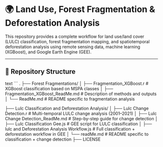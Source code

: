 # 🌍 Land Use, Forest Fragmentation & Deforestation Analysis

This repository provides a complete workflow for land use/land cover (LULC) classification, forest fragmentation mapping, and spatiotemporal deforestation analysis using remote sensing data, machine learning (XGBoost), and Google Earth Engine (GEE).

---

## 📁 Repository Structure

text ```
. ├── Forest Fragmentations/ │
    ├── Fragmentation_XGBoost.r
    # XGBoost classification based on MSPA classes │
    ├── Fragmentation_XGBoost_ReadMe.md 
    # Description of methods and outputs │ 
    └── ReadMe.md # README specific to fragmentation analysis

├── Lulc Classification and Deforestation Analysis/ │
    ├── Lulc Change Detection.r
    # Multi-temporal LULC change analysis (2001–2021) │ 
    ├── Lulc Change Detection_ReadMe.md 
    # Step-by-step guide for change detection │
    ├── Lulc Classification Gee.js
    # GEE script for LULC classification │
    ├── lulc and Deforestation Analysis Workflow.js 
    # Full classification + deforestation workflow in GEE │
    └── readMe.md # README specific to classification + change detection
├── LICENSE
